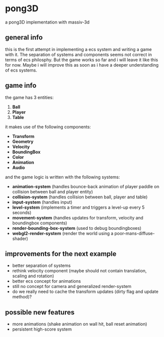 # pong3D
a pong3D implementation with massiv-3d

## general info
this is the first attempt in implementing a ecs system and writing a game with it. The separation of systems and components seems not correct in terms of ecs philosphy. But the game works so far and i will leave it like this for now. Maybe i will improve this as soon as i have a deeper understanding of ecs systems.

## game info
the game has 3 entities:

1. **Ball**
2. **Player**
3. **Table**

it makes use of the following components:

- **Transform**
- **Geometry**
- **Velocity**
- **BoundingBox**
- **Color**
- **Animation**
- **Audio**

and the game logic is written with the following systems:

- **animation-system** (handles bounce-back animation of player paddle on collision between ball and player entity)
- **collision-system** (handles collision between ball, player and table)
- **input-system** (handles input)
- **level-system** (implements a timer and triggers a level-up every 5 seconds)
- **movement-system** (handles updates for transform, velocity and boundingbox components)
- **render-bounding-box-system** (used to debug boundingboxes)
- **webgl2-render-system** (render the world using a poor-mans-diffuse-shader)

## improvements for the next example

- better separation of systems
- rethink velocity component (maybe should not contain translation, scaling and rotation)
- better ecs concept for animations
- still no concept for camera and generalized render-system
- do we really need to cache the transform updates (dirty flag and update method)?

## possible new features

- more animations (shake animation on wall hit, ball reset animation)
- persistent high-score system